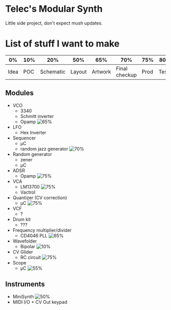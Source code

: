 # Telec's Modular Synth

Little side project, don't expect mush updates.

# List of stuff I want to make

| 0%   | 10% | 20%       | 50%    | 65%     | 70%           | 75%  | 80%   | 100% |
|----- |---- |---------- |------- |-------- |-------------- |----- |------ |----- |
| Idea | POC | Schematic | Layout | Artwork | Final checkup | Prod | Tests | Done |

## Modules

* VCO
	- 3340
	- Schmitt inverter
	- Opamp ![65%](https://progress-bar.dev/75)
* LFO
	- Hex Inverter
* Sequencer
	- µC
	- random jazz generator ![70%](https://progress-bar.dev/75)
* Random generator
	- zener
	- µC
* ADSR
	- Opamp ![75%](https://progress-bar.dev/75)
* VCA
	- LM13700 ![75%](https://progress-bar.dev/75)
	- Vactrol
* Quantizer (CV correction)
	- µC ![75%](https://progress-bar.dev/75)
* VCF
	- ?
* Drum kit
	- ???
* Frequency multiplier/divider
	- CD4046 PLL ![65%](https://progress-bar.dev/75)
* Wavefolder
	- Bipolar ![10%](https://progress-bar.dev/10)
* CV Glider
	- RC circuit ![75%](https://progress-bar.dev/75)
* Scope
	- µC ![55%](https://progress-bar.dev/55)

## Instruments

* MiniSynth ![50%](https://progress-bar.dev/50)
* MIDI I/O + CV Out keypad
